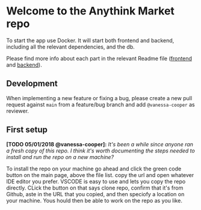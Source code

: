 # Welcome to the Anythink Market repo

To start the app use Docker. It will start both frontend and backend, including all the relevant dependencies, and the db.

Please find more info about each part in the relevant Readme file ([frontend](frontend/readme.md) and [backend](backend/README.md)).

## Development

When implementing a new feature or fixing a bug, please create a new pull request against `main` from a feature/bug branch and add `@vanessa-cooper` as reviewer.

## First setup

**[TODO 05/01/2018 @vanessa-cooper]:** _It's been a while since anyone ran a fresh copy of this repo. I think it's worth documenting the steps needed to install and run the repo on a new machine?_

To install the repo on your machine go ahead and click the green code button on the main page, above the file list. copy the url and open whatever IDE editor you prefer. VSCODE is easy to use and lets you copy the repo directly. CLick the button on that says clone repo, confirm that it's from Github, aste in the URL that you copied, and then speciofy a location on your machine. Yous hould then be able to work on the repo as you like. 
